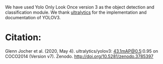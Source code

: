 We have used Yolo Only Look Once version 3 as the object detection and classification module.
We thank <a href="https://github.com/ultralytics/yolov3">ultralytics</a> for the implementation and documentation of YOLOV3.

# Citation:
Glenn Jocher et al. (2020, May 4). ultralytics/yolov3: 43.1mAP@0.5:0.95 on COCO2014 (Version v7). Zenodo. http://doi.org/10.5281/zenodo.3785397
